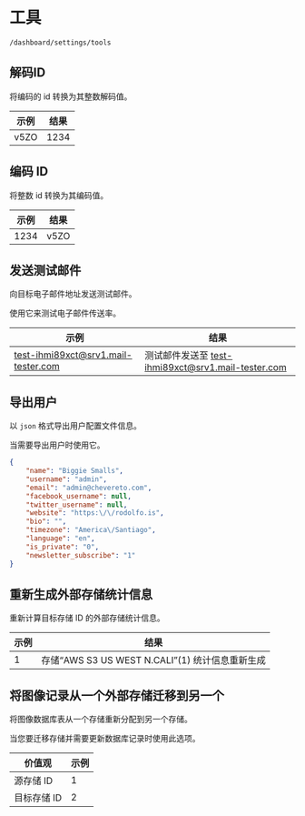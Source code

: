 # 工具

`/dashboard/settings/tools`

## 解码ID

将编码的 id 转换为其整数解码值。

|示例 |结果 |
| ------- | ------ |
| v5ZO    | 1234   |

## 编码 ID

将整数 id 转换为其编码值。

|示例 |结果 |
| ------- | ------ |
| 1234    | v5ZO   |

## 发送测试邮件

向目标电子邮件地址发送测试邮件。

使用它来测试电子邮件传送率。

|示例 |结果 |
| --------------------- | ---------------------------------------------- |
| test-ihmi89xct@srv1.mail-tester.com |测试邮件发送至 test-ihmi89xct@srv1.mail-tester.com |

## 导出用户

以 `json` 格式导出用户配置文件信息。

当需要导出用户时使用它。

```json
{
    "name": "Biggie Smalls",
    "username": "admin",
    "email": "admin@chevereto.com",
    "facebook_username": null,
    "twitter_username": null,
    "website": "https:\/\/rodolfo.is",
    "bio": "",
    "timezone": "America\/Santiago",
    "language": "en",
    "is_private": "0",
    "newsletter_subscribe": "1"
}
```

## 重新生成外部存储统计信息

重新计算目标存储 ID 的外部存储统计信息。

|示例 |结果 |
| ------- | ---------------------------------------------- |
| 1 |存储“AWS S3 US WEST N.CALI”(1) 统计信息重新生成 |

## 将图像记录从一个外部存储迁移到另一个

将图像数据库表从一个存储重新分配到另一个存储。

当您要迁移存储并需要更新数据库记录时使用此选项。

|价值观 |示例 |
| ----------------- | ------- |
|源存储 ID | 1 |
|目标存储 ID | 2 |
